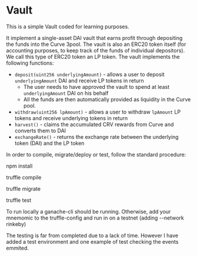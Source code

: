 # Vault

This is a simple Vault coded for learning purposes.

It implement a single-asset DAI vault that earns profit through depositing the funds into the Curve 3pool.
The vault is also an ERC20 token itself (for accounting purposes, to keep track of the funds of individual depositors). We call this type of ERC20 token an LP token.
The vault implements the following functions:

- `deposit(uint256 underlyingAmount)` - allows a user to deposit `underlyingAmount` DAI and receive LP tokens in return
    - The user needs to have approved the vault to spend at least `underlyingAmount` DAI on his behalf
    - All the funds are then automatically provided as liquidity in the Curve pool.
- `withdraw(uint256 lpAmount)` - allows a user to withdraw `lpAmount` LP tokens and receive underlying tokens in return
- `harvest()` - claims the accumulated CRV rewards from Curve and converts them to DAI
- `exchangeRate()` - returns the exchange rate between the underlying token (DAI) and the LP token

In order to compile, migrate/deploy or test, follow the standard procedure:

npm install

truffle compile

truffle migrate

truffle test

To run locally a ganache-cli should be running. Otherwise, add your mnemomic to the truffle-config and run in on a testnet (adding --network rinkeby)

The testing is far from completed due to a lack of time. However I have added a test environment and one example of test checking the events emmited.

